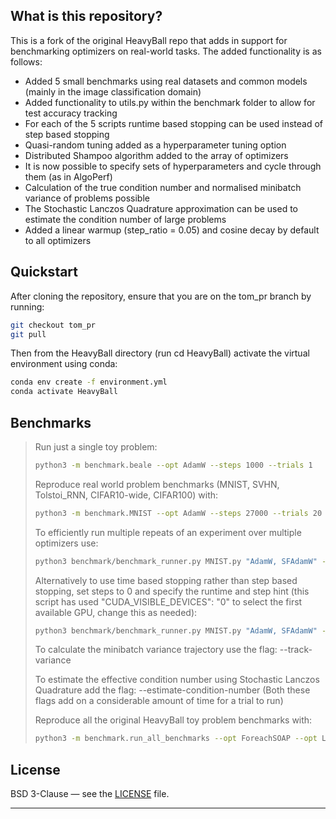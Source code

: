 ## What is this repository?
This is a fork of the original HeavyBall repo that adds in support for benchmarking optimizers on real-world tasks. The added functionality is as follows:

* Added 5 small benchmarks using real datasets and common models (mainly in the image classification domain)
* Added functionality to utils.py within the benchmark folder to allow for test accuracy tracking
* For each of the 5 scripts runtime based stopping can be used instead of step based stopping
* Quasi-random tuning added as a hyperparameter tuning option
* Distributed Shampoo algorithm added to the array of optimizers
* It is now possible to specify sets of hyperparameters and cycle through them (as in AlgoPerf)
* Calculation of the true condition number and normalised minibatch variance of problems possible
* The Stochastic Lanczos Quadrature approximation can be used to estimate the condition number of large problems
* Added a linear warmup (step_ratio = 0.05) and cosine decay by default to all optimizers

## Quickstart
After cloning the repository, ensure that you are on the tom_pr branch by running:

```bash
git checkout tom_pr
git pull
```

Then from the HeavyBall directory (run cd HeavyBall) activate the virtual environment using conda:

```bash
conda env create -f environment.yml
conda activate HeavyBall
```

## Benchmarks

>  Run just a single toy problem:
>  ```bash
> python3 -m benchmark.beale --opt AdamW --steps 1000 --trials 1
> ```
> Reproduce real world problem benchmarks (MNIST, SVHN, Tolstoi_RNN, CIFAR10-wide, CIFAR100) with:
>  ```bash
> python3 -m benchmark.MNIST --opt AdamW --steps 27000 --trials 20
> ```
>
> To efficiently run multiple repeats of an experiment over multiple optimizers use:
> ```bash
> python3 benchmark/benchmark_runner.py MNIST.py "AdamW, SFAdamW" --runs-per-optimizer=3 --runtime-limit=99999 --trials=20 --step-hint=27000 --steps=27000
> ```
> Alternatively to use time based stopping rather than step based stopping, set steps to 0 and specify the runtime and step hint (this script has used "CUDA_VISIBLE_DEVICES": "0" to select the first available GPU, change this as needed):
> ```bash
> python3 benchmark/benchmark_runner.py MNIST.py "AdamW, SFAdamW" --runs-per-optimizer=3 --runtime-limit=472 --trials=20 --step-hint=27000 --steps=0
> ```
> To calculate the minibatch variance trajectory use the flag: --track-variance
> 
> To estimate the effective condition number using Stochastic Lanczos Quadrature add the flag: --estimate-condition-number
> (Both these flags add on a considerable amount of time for a trial to run)
>
>  Reproduce all the original HeavyBall toy problem benchmarks with:
> ```bash
> python3 -m benchmark.run_all_benchmarks --opt ForeachSOAP --opt LaProp --opt AdamW --opt Muon --opt ForeachCachedNewtonPSGD  --opt RMSprop --opt OrthoLaProp --opt ForeachSFAdamW --opt ForeachADOPT --opt LaPropOrtho --opt CachedPSGDKron --opt SignLaProp --opt ForeachSOLP --opt PSGDLRA --opt NewtonPSGDLRA --opt NewtonHybrid2PSGDKron --opt NewtonHybrid2PSGDLRA --opt mars-NewtonHybrid2PSGDLRA --opt MSAMLaProp --opt mars-adaptive-NewtonHybrid2PSGDKron  --opt mars-ortho-NewtonHybrid2PSGDKron --opt MuonLaProp --opt mars-unscaled-NewtonHybrid2PSGDKron --opt mars-NewtonHybrid2PSGDKron --opt cautious-AdamW --opt unscaled_cautious-AdamW --opt mars-AdamW  --dtype float32 --steps 1000000 --trials 1000 --parallelism 256 --seeds 1 --difficulties trivial --difficulties easy --difficulties medium --difficulties hard --difficulties extreme --difficulties nightmare --timeout 2880
> ```
> 


## License

BSD 3-Clause — see the [LICENSE](LICENSE) file.

---


[pypi]: https://pypi.org/project/heavyball/
[license]: LICENSE
[tracker]: https://github.com/HomebrewML/HeavyBall/issues
